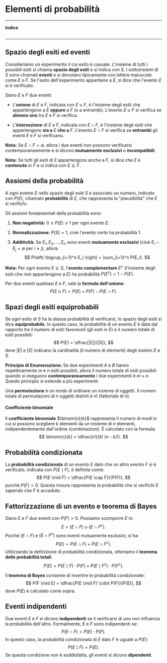 # Elementi di probabilità

---
**Indice**
```table-of-contents
```
---

## Spazio degli esiti ed eventi

Consideriamo un esperimento il cui esito è casuale. L'insieme di tutti i possibili esiti si chiama **spazio degli esiti** e si indica con $S$. I sottoinsiemi di $S$ sono chiamati **eventi** e si denotano tipicamente con lettere maiuscole come $E$ o $F$. Se l'esito dell'esperimento appartiene a $E$, si dice che l'evento $E$ si è verificato.

Siano $E$ e $F$ due eventi:

- L'**unione** di $E$ e $F$, indicata con $E \cup F$, è l'insieme degli esiti che appartengono a $E$ **oppure** a $F$ (o a entrambi). L'evento $E \cup F$ si verifica se **almeno uno** tra $E$ e $F$ si verifica.

- L'**intersezione** di $E$ e $F$, indicata con $E \cap F$, è l'insieme degli esiti che appartengono **sia a** $E$ **che a** $F$. L'evento $E \cap F$ si verifica se **entrambi** gli eventi $E$ e $F$ si verificano.

**Nota:** Se $E \cap F = \emptyset$, allora i due eventi non possono verificarsi contemporaneamente e si dicono **mutuamente esclusivi** o **incompatibili**.

**Nota:** Se tutti gli esiti di $E$ appartengono anche a $F$, si dice che $E$ è **contenuto** in $F$ e si indica con $E \subseteq F$.

## Assiomi della probabilità

A ogni evento $E$ nello spazio degli esiti $S$ è associato un numero, indicato con $P(E)$, chiamato **probabilità** di $E$, che rappresenta la "plausibilità" che $E$ si verifichi.

Gli assiomi fondamentali della probabilità sono:

1. **Non negatività:** $0 \leq P(E) \leq 1$ per ogni evento $E$.

2. **Normalizzazione:** $P(S) = 1$, cioè l'evento certo ha probabilità 1.

3. **Additività:** Se $E_1, E_2, \dots, E_n$ sono eventi **mutuamente esclusivi** (cioè $E_i \cap E_j = \emptyset$ per $i \neq j$), allora:
   $$
   P\left( \bigcup_{i=1}^n E_i \right) = \sum_{i=1}^n P(E_i).
   $$

**Nota:** Per ogni evento $E \subseteq S$, l'**evento complementare** $E^c$ (l'insieme degli esiti che non appartengono a $E$) ha probabilità $P(E^c) = 1 - P(E)$.

Per due eventi qualsiasi $E$ e $F$, vale la **formula dell'unione**:
$$
P(E \cup F) = P(E) + P(F) - P(E \cap F).
$$

## Spazi degli esiti equiprobabili

Se ogni esito di $S$ ha la stessa probabilità di verificarsi, lo spazio degli esiti si dice **equiprobabile**. In questo caso, la probabilità di un evento $E$ è data dal rapporto tra il numero di esiti favorevoli (gli esiti in $E$) e il numero totale di esiti possibili:
$$
P(E) = \dfrac{|E|}{|S|},
$$
dove $|E|$ e $|S|$ indicano la cardinalità (il numero di elementi) degli insiemi $E$ e $S$.

**Principio di Enumerazione:** Se due esperimenti $A$ e $B$ hanno rispettivamente $m$ e $n$ esiti possibili, allora il numero totale di esiti possibili quando si eseguono **contemporaneamente** i due esperimenti è $m \times n$. Questo principio si estende a più esperimenti.

Una **permutazione** è un modo di ordinare un insieme di oggetti. Il numero totale di permutazioni di $n$ oggetti distinti è $n!$ (fattoriale di $n$).

#### Coefficiente binomiale

Il **coefficiente binomiale** $\binom{n}{k}$ rappresenta il numero di modi in cui si possono scegliere $k$ elementi da un insieme di $n$ elementi, indipendentemente dall'ordine (combinazioni). È calcolato con la formula:
$$
\binom{n}{k} = \dfrac{n!}{k! (n - k)!}.
$$

## Probabilità condizionata

La **probabilità condizionata** di un evento $E$ dato che un altro evento $F$ si è verificato, indicata con $P(E \mid F)$, è definita come:
$$
P(E \mid F) = \dfrac{P(E \cap F)}{P(F)},
$$
purché $P(F) > 0$. Questa misura rappresenta la probabilità che si verifichi $E$ sapendo che $F$ è accaduto.

## Fattorizzazione di un evento e teorema di Bayes

Siano $E$ e $F$ due eventi con $P(F) > 0$. Possiamo scomporre $E$ in:
$$
E = (E \cap F) \cup (E \cap F^c).
$$
Poiché $(E \cap F)$ e $(E \cap F^c)$ sono eventi mutuamente esclusivi, si ha:
$$
P(E) = P(E \cap F) + P(E \cap F^c).
$$
Utilizzando la definizione di probabilità condizionata, otteniamo il **teorema delle probabilità totali**:
$$
P(E) = P(E \mid F) \cdot P(F) + P(E \mid F^c) \cdot P(F^c).
$$

Il **teorema di Bayes** consente di invertire le probabilità condizionate:
$$
P(F \mid E) = \dfrac{P(E \mid F) \cdot P(F)}{P(E)},
$$
dove $P(E)$ è calcolato come sopra.

## Eventi indipendenti

Due eventi $E$ e $F$ si dicono **indipendenti** se il verificarsi di uno non influenza la probabilità dell'altro. Formalmente, $E$ e $F$ sono indipendenti se:
$$
P(E \cap F) = P(E) \cdot P(F).
$$
In questo caso, la probabilità condizionata di $E$ dato $F$ è uguale a $P(E)$:
$$
P(E \mid F) = P(E).
$$
Se questa condizione non è soddisfatta, gli eventi si dicono **dipendenti**.